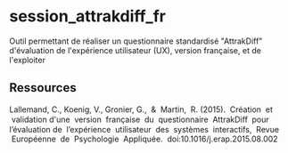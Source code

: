 # session_attrakdiff_fr
Outil permettant de réaliser un questionnaire standardisé "AttrakDiff" d'évaluation de l'expérience utilisateur (UX), version française, et de l'exploiter


## Ressources
Lallemand, C., Koenig, V., Gronier, G.,  &  Martin,  R. (2015).  Création  et  validation d'une  version  française  du  questionnaire  AttrakDiﬀ  pour l’évaluation de  l’expérience  utilisateur  des  systèmes  interactifs,  Revue  Européenne  de  Psychologie  Appliquée.  doi:10.1016/j.erap.2015.08.002